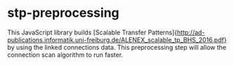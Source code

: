 # stp-preprocessing

This JavaScript library builds [Scalable Transfer Patterns]{http://ad-publications.informatik.uni-freiburg.de/ALENEX_scalable_tp_BHS_2016.pdf} by using the linked connections data. This
preprocessing step will allow the connection scan algorithm to run faster.


